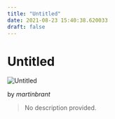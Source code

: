 ```yaml
---
title: "Untitled"
date: 2021-08-23 15:40:38.620033
draft: false
---
```


# Untitled

![Untitled](../images/5fdb57f6-0452-11ec-8615-1e00f30e0089.png)

by *martinbrant*



> No description provided.